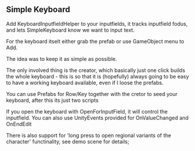 ## Simple Keyboard


Add KeyboardInputfieldHelper to your inputfields, it tracks inputfield fodus, and lets SimpleKeyboard know we want to input text.

For the keyboard itselt either grab the prefab or use GameObject menu to Add.

The idea was to keep it as simple as possible.

The only involved thing is the creator, which basically just one click builds the whole keyboard - this is so that it is (hopefully) always going to be easy to have a working keyboard available, even if I loose the prefabs.


You can use Prefabs for Row/Key together with the cretor to seed your keyboard, after this its just two scripts

If you open the keyboard with OpenForInputField, it will control the inputfield. You can also use UnityEvents provided for OnValueChanged and OnEndEdit

There is also support for 'long press to open regional variants of the character' functinality, see demo scene for details;